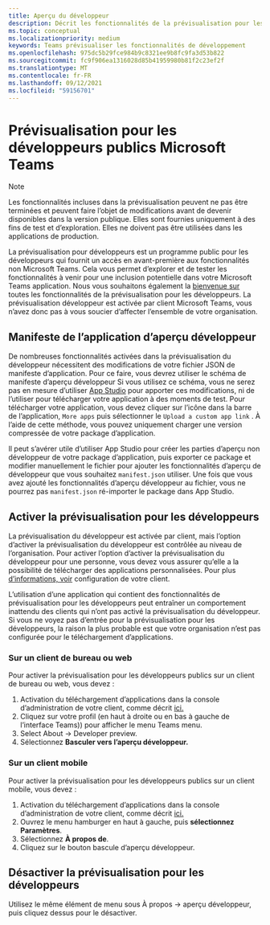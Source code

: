 ```yaml
---
title: Aperçu du développeur
description: Décrit les fonctionnalités de la prévisualisation pour les développeurs publics de Microsoft Teams
ms.topic: conceptual
ms.localizationpriority: medium
keywords: Teams prévisualiser les fonctionnalités de développement
ms.openlocfilehash: 975dc5b29fce984b9c8321ee9b8fc9fa3d53b822
ms.sourcegitcommit: fc9f906ea1316028d85b41959980b81f2c23ef2f
ms.translationtype: MT
ms.contentlocale: fr-FR
ms.lasthandoff: 09/12/2021
ms.locfileid: "59156701"
---
```

# <a name="public-developer-preview-for-microsoft-teams"></a>Prévisualisation pour les développeurs publics Microsoft Teams

>[!NOTE]
>Les fonctionnalités incluses dans la prévisualisation peuvent ne pas être terminées et peuvent faire l’objet de modifications avant de devenir disponibles dans la version publique. Elles sont fournies uniquement à des fins de test et d’exploration. Elles ne doivent pas être utilisées dans les applications de production.

La prévisualisation pour développeurs est un programme public pour les développeurs qui fournit un accès en avant-première aux fonctionnalités non Microsoft Teams. Cela vous permet d’explorer et de tester les fonctionnalités à venir pour une inclusion potentielle dans votre Microsoft Teams application. Nous vous souhaitons également la [bienvenue sur](~/feedback.md) toutes les fonctionnalités de la prévisualisation pour les développeurs. La prévisualisation développeur est activée par client Microsoft Teams, vous n’avez donc pas à vous soucier d’affecter l’ensemble de votre organisation.

## <a name="developer-preview-app-manifest"></a>Manifeste de l’application d’aperçu développeur

De nombreuses fonctionnalités activées dans la prévisualisation du développeur nécessitent des modifications de votre fichier JSON de manifeste d’application. Pour ce faire, vous devrez utiliser le schéma de manifeste d’aperçu développeur Si vous utilisez ce schéma, vous ne serez pas en mesure d’utiliser [App Studio](~/concepts/build-and-test/app-studio-overview.md) pour apporter ces modifications, ni de l’utiliser pour télécharger votre application à des moments de test. [](~/resources/schema/manifest-schema-dev-preview.md) Pour télécharger votre application, vous devez cliquer sur l’icône dans la barre de l’application, `More apps` puis sélectionner le `Upload a custom app link` . À l’aide de cette méthode, vous pouvez uniquement charger une version compressée de votre package d’application.

Il peut s’avérer utile d’utiliser App Studio pour créer les parties d’aperçu non développeur de votre package d’application, puis exporter ce package et modifier manuellement le fichier pour ajouter les fonctionnalités d’aperçu de développeur que vous souhaitez `manifest.json` utiliser. Une fois que vous avez ajouté les fonctionnalités d’aperçu développeur au fichier, vous ne pourrez pas `manifest.json` ré-importer le package dans App Studio.

## <a name="enable-developer-preview"></a>Activer la prévisualisation pour les développeurs

La prévisualisation du développeur est activée par client, mais l’option d’activer la prévisualisation du développeur est contrôlée au niveau de l’organisation. Pour activer l’option d’activer la prévisualisation du développeur pour une personne, vous devez vous assurer qu’elle a la possibilité de télécharger des applications personnalisées. Pour plus [d’informations, voir](~/concepts/build-and-test/prepare-your-o365-tenant.md) configuration de votre client.

L’utilisation d’une application qui contient des fonctionnalités de prévisualisation pour les développeurs peut entraîner un comportement inattendu des clients qui n’ont pas activé la prévisualisation du développeur. Si vous ne voyez pas d’entrée pour la prévisualisation pour les développeurs, la raison la plus probable est que votre organisation n’est pas configurée pour le téléchargement d’applications.

### <a name="on-a-desktop-or-web-client"></a>Sur un client de bureau ou web

Pour activer la prévisualisation pour les développeurs publics sur un client de bureau ou web, vous devez :

1. Activation du téléchargement d’applications dans la console d’administration de votre client, comme décrit [ici.](~/concepts/build-and-test/prepare-your-o365-tenant.md)
1. Cliquez sur votre profil (en haut à droite ou en bas à gauche de l’interface Teams)) pour afficher le menu Teams menu.
1. Select About → Developer preview.
1. Sélectionnez **Basculer vers l’aperçu développeur.**

### <a name="on-a-mobile-client"></a>Sur un client mobile

Pour activer la prévisualisation pour les développeurs publics sur un client mobile, vous devez :

1. Activation du téléchargement d’applications dans la console d’administration de votre client, comme décrit [ici.](~/concepts/build-and-test/prepare-your-o365-tenant.md)
1. Ouvrez le menu hamburger en haut à gauche, puis **sélectionnez Paramètres**.
1. Sélectionnez **À propos de**.
1. Cliquez sur le bouton bascule d’aperçu développeur.

## <a name="disable-developer-preview"></a>Désactiver la prévisualisation pour les développeurs

Utilisez le même élément de menu sous À propos → aperçu développeur, puis cliquez dessus pour le désactiver.



